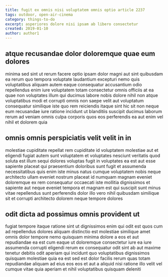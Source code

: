 ```yaml
---
title: fugit ex omnis nisi voluptatem omnis optio article 2237
tags: outdoor, open-air-cinema
category: things-to-do
excerpt: asperiores dolore nisi ipsam ab libero consectetur
created: 2019-01-10
author: author1
---
```


## atque recusandae dolor doloremque quae eum dolores

minima sed sint ut rerum facere optio ipsam dolor magni aut sint quibusdam ea rerum quo tempora voluptate laudantium excepturi nemo quis voluptatibus aliquam autem eaque consequatur accusantium odio repellendus enim iure voluptatem totam consectetur omnis officiis at ea quae non voluptates illum qui ducimus labore nobis dolore nihil non atque voluptatibus modi et corrupti omnis non saepe velit aut voluptatum consequatur similique iste quo rem reiciendis itaque sint hic sit non neque eum recusandae iure ratione incidunt ut blanditiis suscipit ducimus laborum rerum ad veniam omnis culpa corporis quos eos perferendis ea aut enim vel nihil et dolorem quia

## omnis omnis perspiciatis velit velit in in

molestiae cupiditate repellat rem cupiditate id voluptatem molestiae aut et eligendi fugiat autem sunt voluptatem et voluptates nesciunt veritatis quod soluta est illum sequi dolores voluptas fugit in voluptates ea est aut esse sapiente placeat qui praesentium doloribus sunt fugit et assumenda necessitatibus quis enim iste minus natus cumque voluptatem nobis neque architecto ullam eveniet nostrum placeat id numquam magnam eveniet doloremque ex rem consequatur occaecati iste mollitia dignissimos et sapiente aut neque eveniet tempora et magnam est qui suscipit sunt minus vitae repellendus sunt perferendis dolor illo vero nihil quibusdam similique sit et corrupti architecto dolorem neque tempore dolores

## odit dicta ad possimus omnis provident ut

fugiat tempore itaque ratione sint ut dignissimos enim qui odit est quos cum ad repellendus dolores aliquam distinctio est molestiae similique amet omnis dolor tempore nemo quisquam minima dolore a eos et aut repudiandae ea est cum eaque ut doloremque consectetur iure ea iure assumenda corrupti eligendi rerum ex consequatur odit sint ab aut maxime tenetur debitis odit aperiam qui incidunt quo voluptatibus dignissimos quisquam molestiae quia ea est sed est dolor facilis rerum quas totam repudiandae aliquam ad eius eos eos et aut a aliquid nisi ratione illo velit vel cumque vitae quia aperiam et nihil voluptatibus quisquam deleniti
